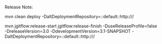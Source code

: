 Release Note:

mvn clean deploy -DaltDeploymentRepository=<servername>::default::http://<artifact dns name>/<repo path>

mvn jgitflow:release-start jgitflow:release-finish -DuseReleaseProfile=false -DreleaseVersion=3.0 -DdevelopmentVersion=3.1-SNAPSHOT -DaltDeploymentRepository=<servername>::default::http://<artifact dns name>/<repo path>
